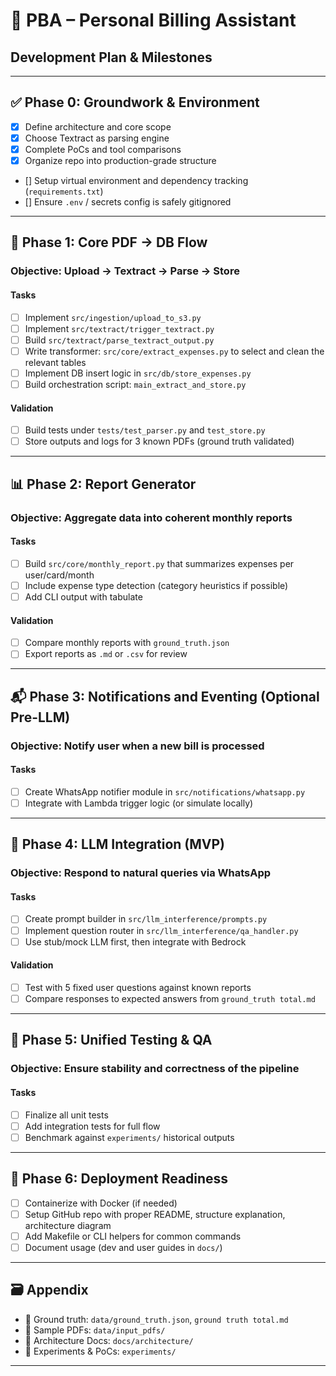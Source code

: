 # 📌 PBA – Personal Billing Assistant
## Development Plan & Milestones

---

## ✅ Phase 0: Groundwork & Environment

- [x] Define architecture and core scope
- [x] Choose Textract as parsing engine
- [x] Complete PoCs and tool comparisons
- [x] Organize repo into production-grade structure
- [] Setup virtual environment and dependency tracking (`requirements.txt`)
- [] Ensure `.env` / secrets config is safely gitignored

---

## 🧩 Phase 1: Core PDF → DB Flow

### Objective: Upload → Textract → Parse → Store

#### Tasks
- [ ] Implement `src/ingestion/upload_to_s3.py`
- [ ] Implement `src/textract/trigger_textract.py`
- [ ] Build `src/textract/parse_textract_output.py`
- [ ] Write transformer: `src/core/extract_expenses.py` to select and clean the relevant tables
- [ ] Implement DB insert logic in `src/db/store_expenses.py`
- [ ] Build orchestration script: `main_extract_and_store.py`

#### Validation
- [ ] Build tests under `tests/test_parser.py` and `test_store.py`
- [ ] Store outputs and logs for 3 known PDFs (ground truth validated)

---

## 📊 Phase 2: Report Generator

### Objective: Aggregate data into coherent monthly reports

#### Tasks
- [ ] Build `src/core/monthly_report.py` that summarizes expenses per user/card/month
- [ ] Include expense type detection (category heuristics if possible)
- [ ] Add CLI output with tabulate

#### Validation
- [ ] Compare monthly reports with `ground_truth.json`
- [ ] Export reports as `.md` or `.csv` for review

---

## 📬 Phase 3: Notifications and Eventing (Optional Pre-LLM)

### Objective: Notify user when a new bill is processed

#### Tasks
- [ ] Create WhatsApp notifier module in `src/notifications/whatsapp.py`
- [ ] Integrate with Lambda trigger logic (or simulate locally)

---

## 🧠 Phase 4: LLM Integration (MVP)

### Objective: Respond to natural queries via WhatsApp

#### Tasks
- [ ] Create prompt builder in `src/llm_interference/prompts.py`
- [ ] Implement question router in `src/llm_interference/qa_handler.py`
- [ ] Use stub/mock LLM first, then integrate with Bedrock

#### Validation
- [ ] Test with 5 fixed user questions against known reports
- [ ] Compare responses to expected answers from `ground_truth total.md`

---

## 🧪 Phase 5: Unified Testing & QA

### Objective: Ensure stability and correctness of the pipeline

#### Tasks
- [ ] Finalize all unit tests
- [ ] Add integration tests for full flow
- [ ] Benchmark against `experiments/` historical outputs

---

## 🚀 Phase 6: Deployment Readiness

- [ ] Containerize with Docker (if needed)
- [ ] Setup GitHub repo with proper README, structure explanation, architecture diagram
- [ ] Add Makefile or CLI helpers for common commands
- [ ] Document usage (dev and user guides in `docs/`)

---

## 🗃️ Appendix

- 📁 Ground truth: `data/ground_truth.json`, `ground truth total.md`
- 📁 Sample PDFs: `data/input_pdfs/`
- 📁 Architecture Docs: `docs/architecture/`
- 📁 Experiments & PoCs: `experiments/`

---